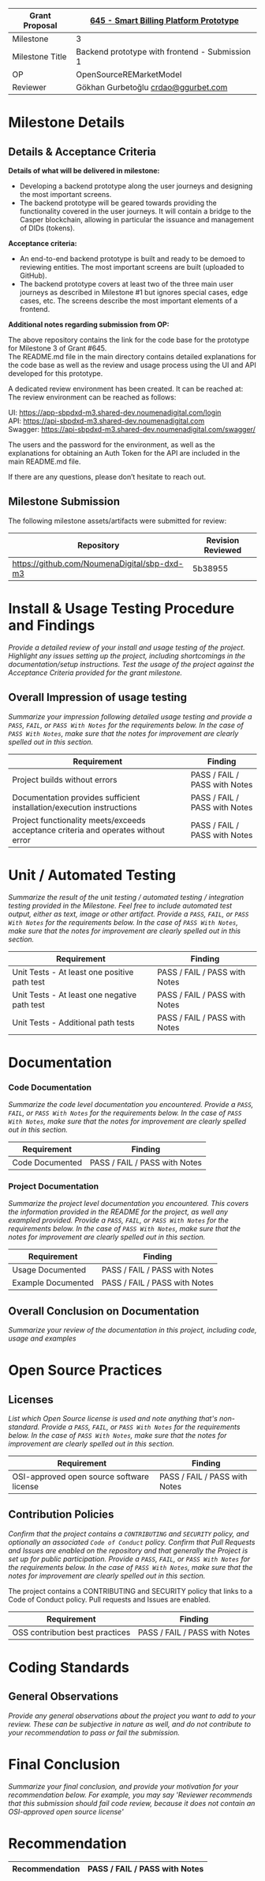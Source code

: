 Grant Proposal | [645 - Smart Billing Platform Prototype](https://portal.devxdao.com/public-proposals/645)
------------ | -------------
Milestone | 3
Milestone Title | Backend prototype with frontend - Submission 1
OP | OpenSourceREMarketModel
Reviewer | Gökhan Gurbetoğlu <crdao@ggurbet.com>

# Milestone Details

## Details & Acceptance Criteria

**Details of what will be delivered in milestone:**

- Developing a backend prototype along the user journeys and designing the most important screens.
- The backend prototype will be geared towards providing the functionality covered in the user journeys. It will contain a bridge to the Casper blockchain, allowing in particular the issuance and management of DIDs (tokens).

**Acceptance criteria:**

- An end-to-end backend prototype is built and ready to be demoed to reviewing entities. The most important screens are built (uploaded to GitHub).
- The backend prototype covers at least two of the three main user journeys as described in Milestone #1 but ignores special cases, edge cases, etc. The screens describe the most important elements of a frontend.

**Additional notes regarding submission from OP:**

The above repository contains the link for the code base for the prototype for Milestone 3 of Grant #645.  
The README.md file in the main directory contains detailed explanations for the code base as well as the review and usage process using the UI and API developed for this prototype.

A dedicated review environment has been created. It can be reached at:
The review environment can be reached as follows:

UI: https://app-sbpdxd-m3.shared-dev.noumenadigital.com/login  
API: https://api-sbpdxd-m3.shared-dev.noumenadigital.com  
Swagger: https://api-sbpdxd-m3.shared-dev.noumenadigital.com/swagger/

The users and the password for the environment, as well as the explanations for obtaining an Auth Token for the API are included in the main README.md file.

If there are any questions, please don’t hesitate to reach out.

## Milestone Submission

The following milestone assets/artifacts were submitted for review:

Repository | Revision Reviewed
------------ | -------------
https://github.com/NoumenaDigital/sbp-dxd-m3 | 5b38955


# Install & Usage Testing Procedure and Findings

_Provide a detailed review of your install and usage testing of the project. Highlight any issues setting up the project,
including shortcomings in the documentation/setup instructions. Test the usage of the project against the Acceptance Criteria
provided for the grant milestone._

## Overall Impression of usage testing

_Summarize your impression following detailed usage testing and provide a `PASS`, `FAIL`, or `PASS With Notes` for the requirements
below. In the case of `PASS With Notes`, make sure that the notes for improvement are clearly spelled out in this section._

Requirement | Finding
------------ | -------------
Project builds without errors | PASS / FAIL / PASS with Notes
Documentation provides sufficient installation/execution instructions | PASS / FAIL / PASS with Notes
Project functionality meets/exceeds acceptance criteria and operates without error | PASS / FAIL / PASS with Notes


# Unit / Automated Testing

_Summarize the result of the unit testing / automated testing / integration testing provided in the Milestone. Feel free to include
automated test output, either as text, image or other artifact. Provide a `PASS`, `FAIL`, or `PASS With Notes` for the requirements
below. In the case of `PASS With Notes`, make sure that the notes for improvement are clearly spelled out in this section._

Requirement | Finding
------------ | -------------
Unit Tests - At least one positive path test | PASS / FAIL / PASS with Notes
Unit Tests - At least one negative path test | PASS / FAIL / PASS with Notes
Unit Tests - Additional path tests | PASS / FAIL / PASS with Notes


# Documentation

### Code Documentation

_Summarize the code level documentation you encountered. Provide a `PASS`, `FAIL`, or `PASS With Notes` for the requirements
below. In the case of `PASS With Notes`, make sure that the notes for improvement are clearly spelled out in this section._

Requirement | Finding
------------ | -------------
Code Documented | PASS / FAIL / PASS with Notes

### Project Documentation

_Summarize the project level documentation you encountered. This covers the information provided in the README for the project, 
as well any exampled provided. Provide a `PASS`, `FAIL`, or `PASS With Notes` for the requirements
below. In the case of `PASS With Notes`, make sure that the notes for improvement are clearly spelled out in this section._

Requirement | Finding
------------ | -------------
Usage Documented | PASS / FAIL / PASS with Notes
Example Documented | PASS / FAIL / PASS with Notes

## Overall Conclusion on Documentation

_Summarize your review of the documentation in this project, including code, usage and examples_


# Open Source Practices

## Licenses

_List which Open Source license is used and note anything that's non-standard. Provide a `PASS`, `FAIL`, or `PASS With Notes` for the requirements
below. In the case of `PASS With Notes`, make sure that the notes for improvement are clearly spelled out in this section._

Requirement | Finding
------------ | -------------
OSI-approved open source software license | PASS / FAIL / PASS with Notes

## Contribution Policies

_Confirm that the project contains a `CONTRIBUTING` and `SECURITY` policy, and optionally an associated `Code of Conduct` policy. Confirm
that Pull Requests and Issues are enabled on the repository and that generally the Project is set up for public participation. 
Provide a `PASS`, `FAIL`, or `PASS With Notes` for the requirements
below. In the case of `PASS With Notes`, make sure that the notes for improvement are clearly spelled out in this section._

The project contains a CONTRIBUTING and SECURITY policy that links to a Code of Conduct policy. Pull requests and Issues are enabled.

Requirement | Finding
------------ | -------------
OSS contribution best practices | PASS / FAIL / PASS with Notes


# Coding Standards

## General Observations

_Provide any general observations about the project you want to add to your review. These can be subjective in nature as well, and do not
contribute to your recommendation to pass or fail the submission._


# Final Conclusion

_Summarize your final conclusion, and provide your motivation for your recommendation below. For example, you may say 'Reviewer recommends that this
submission should fail code review, because it does not contain an OSI-approved open source license'_


# Recommendation

Recommendation | PASS / FAIL / PASS with Notes
------------ | -------------
